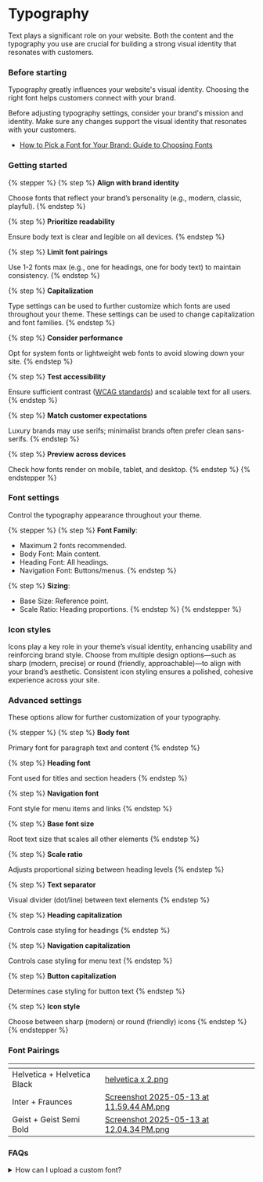 # Typography

Text plays a significant role on your website. Both the content and the typography you use are crucial for building a strong visual identity that resonates with customers.

### Before starting <a href="#h_d38eb78290" id="h_d38eb78290"></a>

Typography greatly influences your website's visual identity. Choosing the right font helps customers connect with your brand.

Before adjusting typography settings, consider your brand's mission and identity. Make sure any changes support the visual identity that resonates with your customers.

* [How to Pick a Font for Your Brand: Guide to Choosing Fonts](https://www.masterclass.com/articles/how-to-pick-a-font)

### Getting started

{% stepper %}
{% step %}
**Align with brand identity**

&#x20;Choose fonts that reflect your brand’s personality (e.g., modern, classic, playful).
{% endstep %}

{% step %}
**Prioritize readability**

&#x20;Ensure body text is clear and legible on all devices.
{% endstep %}

{% step %}
**Limit font pairings**

Use 1-2 fonts max (e.g., one for headings, one for body text) to maintain consistency.
{% endstep %}

{% step %}
**Capitalization**

Type settings can be used to further customize which fonts are used throughout your theme. These settings can be used to change capitalization and font families.
{% endstep %}

{% step %}
**Consider performance**

Opt for system fonts or lightweight web fonts to avoid slowing down your site.
{% endstep %}

{% step %}
**Test accessibility**

Ensure sufficient contrast ([WCAG standards](https://www.audioeye.com/lp/wcag-web-compliance/?utm_adgroup=WCAG-Test\&utm_source=google\&utm_medium=paidsearch\&utm_campaign=Generic-WCAG-Testing-Free-Site-Scan-97F\&utm_term=wcag%20test\&utm_content=\&hsa_acc=3628656526\&hsa_cam=20558467141\&hsa_grp=155189112404\&hsa_ad=722995104867\&hsa_src=g\&hsa_tgt=kwd-302642280442\&hsa_kw=wcag%20test\&hsa_mt=b\&hsa_net=adwords\&hsa_ver=3\&gad_source=1\&gad_campaignid=20558467141\&gbraid=0AAAAADkp9oAgY5lRKh-HbY7WjakyD4D85\&gclid=CjwKCAjwuIbBBhBvEiwAsNypvaAlnponeQImSyNHeCo8LU7djysPFF178lEcq1pkApDXR_YytunKmRoCnfMQAvD_BwE)) and scalable text for all users.
{% endstep %}

{% step %}
**Match customer expectations**

Luxury brands may use serifs; minimalist brands often prefer clean sans-serifs.
{% endstep %}

{% step %}
**Preview across devices**

Check how fonts render on mobile, tablet, and desktop.
{% endstep %}
{% endstepper %}

### Font settings

Control the typography appearance throughout your theme.

{% stepper %}
{% step %}
**Font Family**:

* Maximum 2 fonts recommended.
* Body Font: Main content.
* Heading Font: All headings.
* Navigation Font: Buttons/menus.
{% endstep %}

{% step %}
**Sizing**:

* Base Size: Reference point.
* Scale Ratio: Heading proportions.
{% endstep %}
{% endstepper %}

### Icon styles

Icons play a key role in your theme’s visual identity, enhancing usability and reinforcing brand style. Choose from multiple design options—such as sharp (modern, precise) or round (friendly, approachable)—to align with your brand’s aesthetic. Consistent icon styling ensures a polished, cohesive experience across your site.

### Advanced settings

These options allow for further customization of your typography.

{% stepper %}
{% step %}
**Body font**

Primary font for paragraph text and content
{% endstep %}

{% step %}
**Heading font**

Font used for titles and section headers
{% endstep %}

{% step %}
**Navigation font**&#x20;

Font style for menu items and links
{% endstep %}

{% step %}
**Base font size**&#x20;

Root text size that scales all other elements
{% endstep %}

{% step %}
**Scale ratio**&#x20;

Adjusts proportional sizing between heading levels
{% endstep %}

{% step %}
**Text separator**&#x20;

Visual divider (dot/line) between text elements
{% endstep %}

{% step %}
**Heading capitalization**&#x20;

Controls case styling for headings
{% endstep %}

{% step %}
**Navigation capitalization**

Controls case styling for menu text
{% endstep %}

{% step %}
**Button capitalization**

Determines case styling for button text
{% endstep %}

{% step %}
**Icon style**

Choose between sharp (modern) or round (friendly) icons
{% endstep %}
{% endstepper %}

### Font Pairings



<table data-view="cards"><thead><tr><th></th><th data-hidden data-card-cover data-type="files"></th></tr></thead><tbody><tr><td>Helvetica + Helvetica Black</td><td><a href="../../.gitbook/assets/helvetica x 2.png">helvetica x 2.png</a></td></tr><tr><td>Inter + Fraunces</td><td><a href="../../.gitbook/assets/Screenshot 2025-05-13 at 11.59.44 AM.png">Screenshot 2025-05-13 at 11.59.44 AM.png</a></td></tr><tr><td>Geist + Geist Semi Bold</td><td><a href="../../.gitbook/assets/Screenshot 2025-05-13 at 12.04.34 PM.png">Screenshot 2025-05-13 at 12.04.34 PM.png</a></td></tr></tbody></table>



### FAQs

<details>

<summary>How can I upload a custom font?</summary>

[https://help.brickspacelab.com/use-a-custom-font#installing-a-custom-font](https://help.brickspacelab.com/use-a-custom-font#installing-a-custom-font)

</details>



###
